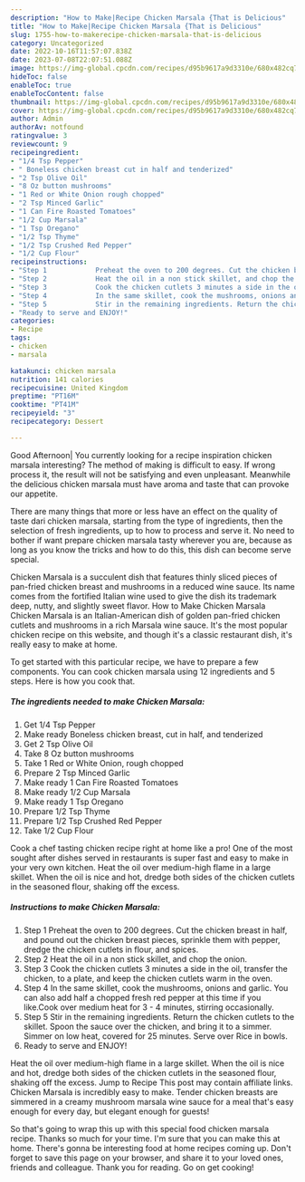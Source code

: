 ```yaml
---
description: "How to Make|Recipe Chicken Marsala {That is Delicious"
title: "How to Make|Recipe Chicken Marsala {That is Delicious"
slug: 1755-how-to-makerecipe-chicken-marsala-that-is-delicious
category: Uncategorized
date: 2022-10-16T11:57:07.838Z
date: 2023-07-08T22:07:51.088Z
image: https://img-global.cpcdn.com/recipes/d95b9617a9d3310e/680x482cq70/chicken-marsala-recipe-main-photo.jpg
hideToc: false
enableToc: true
enableTocContent: false
thumbnail: https://img-global.cpcdn.com/recipes/d95b9617a9d3310e/680x482cq70/chicken-marsala-recipe-main-photo.jpg
cover: https://img-global.cpcdn.com/recipes/d95b9617a9d3310e/680x482cq70/chicken-marsala-recipe-main-photo.jpg
author: Admin
authorAv: notfound
ratingvalue: 3
reviewcount: 9
recipeingredient:
- "1/4 Tsp Pepper"
- " Boneless chicken breast cut in half and tenderized"
- "2 Tsp Olive Oil"
- "8 Oz button mushrooms"
- "1 Red or White Onion rough chopped"
- "2 Tsp Minced Garlic"
- "1 Can Fire Roasted Tomatoes"
- "1/2 Cup Marsala"
- "1 Tsp Oregano"
- "1/2 Tsp Thyme"
- "1/2 Tsp Crushed Red Pepper"
- "1/2 Cup Flour"
recipeinstructions:
- "Step 1            Preheat the oven to 200 degrees. Cut the chicken breast in half, and pound out the chicken breast pieces, sprinkle them with pepper, dredge the chicken cutlets in flour, and spices."
- "Step 2            Heat the oil in a non stick skillet, and chop the onion."
- "Step 3            Cook the chicken cutlets 3 minutes a side in the oil, transfer the chicken, to a plate, and keep the chicken cutlets warm in the oven."
- "Step 4            In the same skillet, cook the mushrooms, onions and garlic. You can also add half a chopped fresh red pepper at this time if you like.Cook over medium heat for 3 - 4 minutes, stirring occasionally."
- "Step 5            Stir in the remaining ingredients. Return the chicken cutlets to the skillet. Spoon the sauce over the chicken, and bring it to a simmer. Simmer on low heat, covered for 25 minutes. Serve over Rice in bowls."
- "Ready to serve and ENJOY!"
categories:
- Recipe
tags:
- chicken
- marsala

katakunci: chicken marsala 
nutrition: 141 calories
recipecuisine: United Kingdom
preptime: "PT16M"
cooktime: "PT41M"
recipeyield: "3"
recipecategory: Dessert

---
```



Good Afternoon| You currently looking for a recipe inspiration chicken marsala interesting? The method of making is difficult to easy. If wrong process it, the result will not be satisfying and even unpleasant. Meanwhile the delicious chicken marsala must have aroma and taste that can provoke our appetite.






There are many things that more or less have an effect on the quality of taste dari chicken marsala, starting from the type of ingredients, then the selection of fresh ingredients, up to how to process and serve it. No need to bother if want prepare chicken marsala tasty wherever you are, because as long as you know the tricks and how to do this, this dish can become serve  special.


Chicken Marsala is a succulent dish that features thinly sliced pieces of pan-fried chicken breast and mushrooms in a reduced wine sauce. Its name comes from the fortified Italian wine used to give the dish its trademark deep, nutty, and slightly sweet flavor. How to Make Chicken Marsala Chicken Marsala is an Italian-American dish of golden pan-fried chicken cutlets and mushrooms in a rich Marsala wine sauce. It&#39;s the most popular chicken recipe on this website, and though it&#39;s a classic restaurant dish, it&#39;s really easy to make at home.


To get started with this particular recipe, we have to prepare a few components. You can cook chicken marsala using 12 ingredients and 5 steps. Here is how you cook that.

<!--inarticleads1-->

##### The ingredients needed to make Chicken Marsala:

1. Get 1/4 Tsp Pepper
1. Make ready  Boneless chicken breast, cut in half, and tenderized
1. Get 2 Tsp Olive Oil
1. Take 8 Oz button mushrooms
1. Take 1 Red or White Onion, rough chopped
1. Prepare 2 Tsp Minced Garlic
1. Make ready 1 Can Fire Roasted Tomatoes
1. Make ready 1/2 Cup Marsala
1. Make ready 1 Tsp Oregano
1. Prepare 1/2 Tsp Thyme
1. Prepare 1/2 Tsp Crushed Red Pepper
1. Take 1/2 Cup Flour


Cook a chef tasting chicken recipe right at home like a pro! One of the most sought after dishes served in restaurants is super fast and easy to make in your very own kitchen. Heat the oil over medium-high flame in a large skillet. When the oil is nice and hot, dredge both sides of the chicken cutlets in the seasoned flour, shaking off the excess. 

<!--inarticleads2-->

##### Instructions to make Chicken Marsala:

1. Step 1            Preheat the oven to 200 degrees. Cut the chicken breast in half, and pound out the chicken breast pieces, sprinkle them with pepper, dredge the chicken cutlets in flour, and spices.
1. Step 2            Heat the oil in a non stick skillet, and chop the onion.
1. Step 3            Cook the chicken cutlets 3 minutes a side in the oil, transfer the chicken, to a plate, and keep the chicken cutlets warm in the oven.
1. Step 4            In the same skillet, cook the mushrooms, onions and garlic. You can also add half a chopped fresh red pepper at this time if you like.Cook over medium heat for 3 - 4 minutes, stirring occasionally.
1. Step 5            Stir in the remaining ingredients. Return the chicken cutlets to the skillet. Spoon the sauce over the chicken, and bring it to a simmer. Simmer on low heat, covered for 25 minutes. Serve over Rice in bowls.
1. Ready to serve and ENJOY!

Heat the oil over medium-high flame in a large skillet. When the oil is nice and hot, dredge both sides of the chicken cutlets in the seasoned flour, shaking off the excess. Jump to Recipe This post may contain affiliate links. Chicken Marsala is incredibly easy to make. Tender chicken breasts are simmered in a creamy mushroom marsala wine sauce for a meal that&#39;s easy enough for every day, but elegant enough for guests! 

So that's going to wrap this up with this special food chicken marsala recipe. Thanks so much for your time. I'm sure that you can make this at home. There's gonna be interesting food at home recipes coming up. Don't forget to save this page on your browser, and share it to your loved ones, friends and colleague. Thank you for reading. Go on get cooking!
